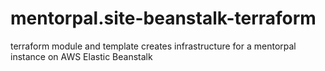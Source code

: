 # mentorpal.site-beanstalk-terraform
terraform module and template creates infrastructure for a mentorpal instance on AWS Elastic Beanstalk
